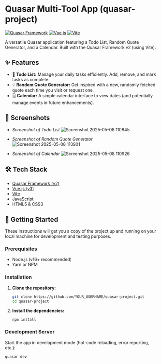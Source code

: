 # Quasar Multi-Tool App (quasar-project)

[![Quasar Framework](https://img.shields.io/badge/Quasar-v2-blue.svg)](https://quasar.dev)
[![Vue.js](https://img.shields.io/badge/Vue.js-v3-green.svg)](https://vuejs.org/)
[![Vite](https://img.shields.io/badge/Vite-Fast-yellow.svg)](https://vitejs.dev/)

A versatile Quasar application featuring a Todo List, Random Quote Generator, and a Calendar. Built with the Quasar Framework v2 (using Vite).

## ✨ Features

*   📝 **Todo List:** Manage your daily tasks efficiently. Add, remove, and mark tasks as complete.
*   💡 **Random Quote Generator:** Get inspired with a new, randomly fetched quote each time you visit or request one.
*   🗓️ **Calendar:** A simple calendar interface to view dates (and potentially manage events in future enhancements).

## 📸 Screenshots



*   *Screenshot of Todo List*
  ![Screenshot 2025-05-08 110845](https://github.com/user-attachments/assets/2895add7-c608-45b5-8fe5-e64b3248fdad)

*   *Screenshot of Random Quote Generator*
  ![Screenshot 2025-05-08 110901](https://github.com/user-attachments/assets/54a61887-4937-49e6-8861-fdc18731092b)

*   *Screenshot of Calendar*
![Screenshot 2025-05-08 110926](https://github.com/user-attachments/assets/e0a136a1-ae31-462b-aeac-84141f4b5527)

## 🛠️ Tech Stack

*   [Quasar Framework (v2)](https://quasar.dev)
*   [Vue.js (v3)](https://vuejs.org/)
*   [Vite](https://vitejs.dev/)
*   JavaScript
*   HTML5 & CSS3

## 🚀 Getting Started

These instructions will get you a copy of the project up and running on your local machine for development and testing purposes.

### Prerequisites

*   Node.js (v16+ recommended)
*   Yarn or NPM

### Installation

1.  **Clone the repository:**
    ```bash
    git clone https://github.com/YOUR_USERNAME/quasar-project.git
    cd quasar-project
    ```

2.  **Install the dependencies:**
    ```bash
    npm install
    ```

### Development Server

Start the app in development mode (hot-code reloading, error reporting, etc.):
```bash
quasar dev
